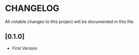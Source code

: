 # CHANGELOG
All notable changes to this project will be documented in this file.

## [0.1.0] 
- First Version